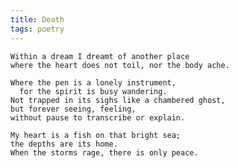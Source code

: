 ```yaml
---
title: Death
tags: poetry
---
```


    Within a dream I dreamt of another place
    where the heart does not toil, nor the body ache.

    Where the pen is a lonely instrument,
      for the spirit is busy wandering.
    Not trapped in its sighs like a chambered ghost,
    but forever seeing, feeling,
    without pause to transcribe or explain.

    My heart is a fish on that bright sea;
    the depths are its home.
    When the storms rage, there is only peace.


